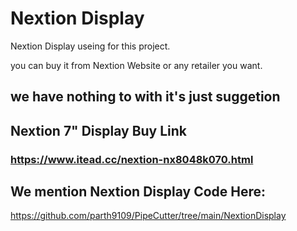 # Nextion Display 

Nextion Display useing for this project.

you can buy it from Nextion Website 
or any retailer you want.

## we have nothing to with it's just suggetion 

## Nextion 7" Display Buy Link

### https://www.itead.cc/nextion-nx8048k070.html

## We mention Nextion Display Code Here:

https://github.com/parth9109/PipeCutter/tree/main/NextionDisplay